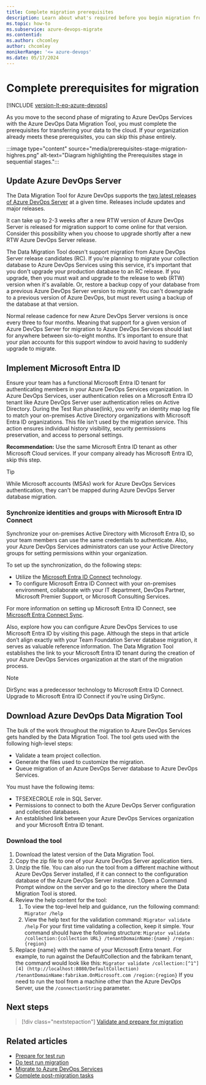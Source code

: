 ```yaml
---
title: Complete migration prerequisites
description: Learn about what's required before you begin migration from on-premises to the cloud in Azure DevOps Services.
ms.topic: how-to
ms.subservice: azure-devops-migrate
ms.contentid:
ms.author: chcomley
author: chcomley
monikerRange: '<= azure-devops'
ms.date: 05/17/2024
---
```


# Complete prerequisites for migration

[!INCLUDE [version-lt-eq-azure-devops](../includes/version-lt-eq-azure-devops.md)]

As you move to the second phase of migrating to Azure DevOps Services with the Azure DevOps Data Migration Tool, you must complete the prerequisites for transferring your data to the cloud. If your organization already meets these prerequisites, you can skip this phase entirely.

:::image type="content" source="media/prerequisites-stage-migration-highres.png" alt-text="Diagram highlighting the Prerequisites stage in sequential stages.":::

## Update Azure DevOps Server 

The Data Migration Tool for Azure DevOps supports the [two latest releases of Azure DevOps Server](/azure/devops/server/release-notes/azuredevops2022?view=azure-devops&preserve-view=true) at a given time. Releases include updates and major releases.

It can take up to 2-3 weeks after a new RTW version of Azure DevOps Server is released for migration support to come online for that version. Consider this possibility when you choose to upgrade shortly after a new RTW Azure DevOps Server release. 

The Data Migration Tool doesn't support migration from Azure DevOps Server release candidates (RC). If you're planning to migrate your collection database to Azure DevOps Services using this service, it's important that you don't upgrade your production database to an RC release. If you upgrade, then you must wait and upgrade to the release to web (RTW) version when it's available. Or, restore a backup copy of your database from a previous Azure DevOps Server version to migrate. You can't downgrade to a previous version of Azure DevOps, but must revert using a backup of the database at that version. 

Normal release cadence for new Azure DevOps Server versions is once every three to four months. Meaning that support for a given version of Azure DevOps Server for migration to Azure DevOps Services should last for anywhere between six-to-eight months. It's important to ensure that your plan accounts for this support window to avoid having to suddenly upgrade to migrate. 

## Implement Microsoft Entra ID

Ensure your team has a functional Microsoft Entra ID tenant for authenticating members in your Azure DevOps Services organization. In Azure DevOps Services, user authentication relies on a Microsoft Entra ID tenant like Azure DevOps Server user authentication relies on Active Directory. During the Test Run phase(link), you verify an identity map log file to match your on-premises Active Directory organizations with Microsoft Entra ID organizations. This file isn't used by the migration service. This action ensures individual history visibility, security permissions preservation, and access to personal settings. 

**Recommendation:** Use the same Microsoft Entra ID tenant as other Microsoft Cloud services. If your company already has Microsoft Entra ID, skip this step. 

> [!TIP]
> While Microsoft accounts (MSAs) work for Azure DevOps Services authentication, they can't be mapped during Azure DevOps Server database migration.

### Synchronize identities and groups with Microsoft Entra ID Connect 

Synchronize your on-premises Active Directory with Microsoft Entra ID, so your team members can use the same credentials to authenticate. Also, your Azure DevOps Services administrators can use your Active Directory groups for setting permissions within your organization. 

To set up the synchronization, do the following steps: 
- Utilize the [Microsoft Entra ID Connect](https://aka.ms/AzureADConnect) technology. 
- To configure Microsoft Entra ID Connect with your on-premises environment, collaborate with your IT department, DevOps Partner, Microsoft Premier Support, or Microsoft Consulting Services. 

For more information on setting up Microsoft Entra ID Connect, see [Microsoft Entra Connect Sync](https://aka.ms/AzureADConnect).

Also, explore how you can configure Azure DevOps Services to use Microsoft Entra ID by visiting this page. Although the steps in that article don’t align exactly with your Team Foundation Server database migration, it serves as valuable reference information. The Data Migration Tool establishes the link to your Microsoft Entra ID tenant during the creation of your Azure DevOps Services organization at the start of the migration process.

> [!NOTE]
> DirSync was a predecessor technology to Microsoft Entra ID Connect. Upgrade to Microsoft Entra ID Connect if you’re using DirSync.

## Download Azure DevOps Data Migration Tool  

The bulk of the work throughout the migration to Azure DevOps Services gets handled by the Data Migration Tool. The tool gets used with the following high-level steps: 

- Validate a team project collection. 
- Generate the files used to customize the migration. 
- Queue migration of an Azure DevOps Server database to Azure DevOps Services. 

You must have the following items: 

- TFSEXECROLE role in SQL Server. 
- Permissions to connect to both the Azure DevOps Server configuration and collection databases. 
- An established link between your Azure DevOps Services organization and your Microsoft Entra ID tenant. 

### Download the tool 

1. Download the latest version of the Data Migration Tool.
1. Copy the zip file to one of your Azure DevOps Server application tiers. 
1. Unzip the file. 
    You can also run the tool from a different machine without Azure DevOps Server installed, if it can connect to the configuration database of the Azure DevOps Server instance. 
1.Open a Command Prompt window on the server and go to the directory where the Data Migration Tool is stored. 
1. Review the help content for the tool: 
   1. To view the top-level help and guidance, run the following command:  
    `Migrator /help`
   1. View the help text for the validation command: 
    `Migrator validate /help`
    For your first time validating a collection, keep it simple. Your command should have the following structure: 
    `Migrator validate /collection:{collection URL} /tenantDomainName:{name} /region:{region}`
1. Replace {name} with the name of your Microsoft Entra tenant. For example, to run against the DefaultCollection and the fabrikam tenant, the command would look like this: 
    `Migrator validate /collection:[^1^][4]	(http://localhost:8080/DefaultCollection) /tenantDomainName:fabrikam.OnMicrosoft.com /region:{region}`
    If you need to run the tool from a machine other than the Azure DevOps Server, use the `/connectionString` parameter. 

## Next steps 

> [!div class="nextstepaction"]
> [Validate and prepare for migration](migration-validate.md)

## Related articles 

- [Prepare for test run](migration-prepare-test-run.md)
- [Do test run migration](migration-test-run.md)
- [Migrate to Azure DevOps Services](migration-migrate.md)
- [Complete post-migration tasks](migration-post-migration.md)
 